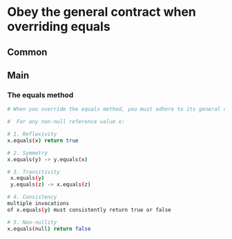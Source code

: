 # Obey the general contract when overriding equals

## Common

## Main

### The equals method

```bash
# When you override the equals method, you must adhere to its general contract. 

#  For any non-null reference value x:

# 1. Reflexivity
x.equals(x) return true

# 2. Symmetry
x.equals(y) -> y.equals(x)

# 3. Transitivity
 x.equals(y)
 y.equals(z) -> x.equals(z)

# 4. Consistency
multiple invocations
of x.equals(y) must consistently return true or false

# 5. Non-nullity
x.equals(null) return false

```